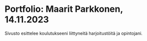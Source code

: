 # Portfolio: Maarit Parkkonen, 14.11.2023
Sivusto esittelee koulutukseeni liittyneitä harjoitustöitä ja opintojani.
